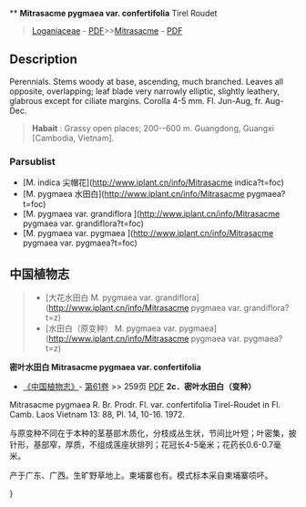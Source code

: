 ** **Mitrasacme pygmaea var. confertifolia** Tirel Roudet

> [Loganiaceae](http://www.iplant.cn/info/Loganiaceae?t=foc) - [PDF](http://www.iplant.cn/foc/pdf/Loganiaceae.pdf)>>[Mitrasacme](http://www.iplant.cn/info/Mitrasacme?t=foc) - [PDF](http://www.iplant.cn/foc/pdf/Mitrasacme.pdf)

## Description

Perennials. Stems woody at base, ascending, much branched. Leaves all opposite, overlapping; leaf blade very narrowly elliptic, slightly leathery, glabrous except for ciliate margins. Corolla 4-5 mm. Fl. Jun-Aug, fr. Aug-Dec.


> **Habait** : 
> Grassy open places; 200--600 m. Guangdong, Guangxi [Cambodia, Vietnam].



### Parsublist

* [M.  indica  尖帽花](http://www.iplant.cn/info/Mitrasacme indica?t=foc)
* [M.  pygmaea  水田白](http://www.iplant.cn/info/Mitrasacme pygmaea?t=foc)
* [M.  pygmaea var. grandiflora  ](http://www.iplant.cn/info/Mitrasacme pygmaea var. grandiflora?t=foc)
* [M.  pygmaea var. pygmaea  ](http://www.iplant.cn/info/Mitrasacme pygmaea var. pygmaea?t=foc)

## 中国植物志

> * [大花水田白  M.  pygmaea var. grandiflora](http://www.iplant.cn/info/Mitrasacme pygmaea var. grandiflora?t=z)
> * [水田白（原变种）  M.  pygmaea var. pygmaea](http://www.iplant.cn/info/Mitrasacme pygmaea var. pygmaea?t=z)


**密叶水田白 Mitrasacme pygmaea var. confertifolia**

* [《中国植物志》](http://www.iplant.cn/frps)- [第61卷](http://www.iplant.cn/frps/vol/61) >> 259页 [PDF](http://www.iplant.cn/frps/pdf/61/259.PDF)
**2c．密叶水田白（变种）**

Mitrasacme pygmaea R. Br. Prodr. Fl. var. confertifolia Tirel-Roudet in Fl. Camb. Laos Vietnam 13: 88, Pl. 14, 10-16. 1972.

与原变种不同在于本种的茎基部木质化，分枝成丛生状，节间比叶短；叶密集，披针形，基部窄，厚质，不组成莲座状排列；花冠长4-5毫米；花药长0.6-0.7毫米。

产于广东、广西。生旷野草地上。柬埔寨也有。模式标本采自柬埔寨唝吥。



}